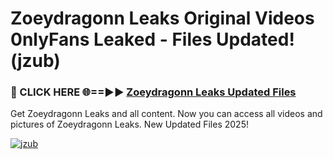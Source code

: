 # Zoeydragonn Leaks Original Videos 0nlyFans Leaked - Files Updated! (jzub)

<h3>🔴 CLICK HERE 🌐==►► <a href="https://tinyurl.com/x26r9saj" rel="nofollow">Zoeydragonn Leaks Updated Files</a></h3>

Get Zoeydragonn Leaks and all content. Now you can access all videos and pictures of Zoeydragonn Leaks. New Updated Files 2025!

[![jzub](https://i.imgur.com/LkgZPqh.gif)](https://tinyurl.com/x26r9saj)
